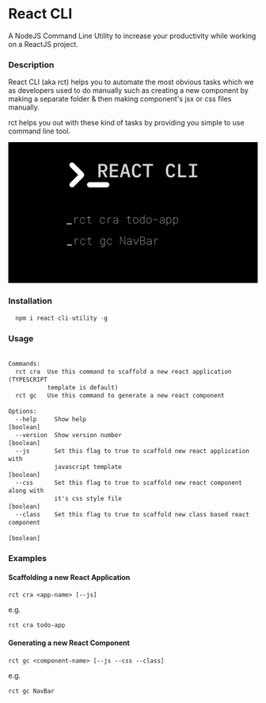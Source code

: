 # React CLI

A NodeJS Command Line Utility to increase your productivity while working on a ReactJS project.

### Description

React CLI (aka rct) helps you to automate the most obvious tasks which we as developers used to do manually such as creating a new component by making a separate folder & then making component's jsx or css files manually.

rct helps you out with these kind of tasks by providing you simple to use command line tool.

![React CLI Poster](https://github.com/hvg2416/react-cli/blob/dc763424a982cc0eb0bff4aae5d1b8a29b88058d/banner.png?raw=true)

### Installation

```javascript
  npm i react-cli-utility -g
```

### Usage

```text rct [command]

Commands:
  rct cra  Use this command to scaffold a new react application (TYPESCRIPT
           template is default)
  rct gc   Use this command to generate a new react component

Options:
  --help     Show help                                                 [boolean]
  --version  Show version number                                       [boolean]
  --js       Set this flag to true to scaffold new react application with
             javascript template                                       [boolean]
  --css      Set this flag to true to scaffold new react component along with
             it's css style file                                       [boolean]
  --class    Set this flag to true to scaffold new class based react component
                                                                       [boolean]
```

### Examples

#### Scaffolding a new React Application

```bin
rct cra <app-name> [--js]
```

e.g.

```bin
rct cra todo-app
```

#### Generating a new React Component

```bin
rct gc <component-name> [--js --css --class]
```

e.g.

```bin
rct gc NavBar
```

